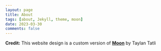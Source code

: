 ```yaml
---
layout: page
title: About
tags: [about, Jekyll, theme, moon]
date: 2023-03-30
comments: false
---
```


<b>Credit:</b> This website design is a custom version of <a href="http://taylantatli.github.io/Moon"><b>Moon</b></a> by Taylan Tatli
